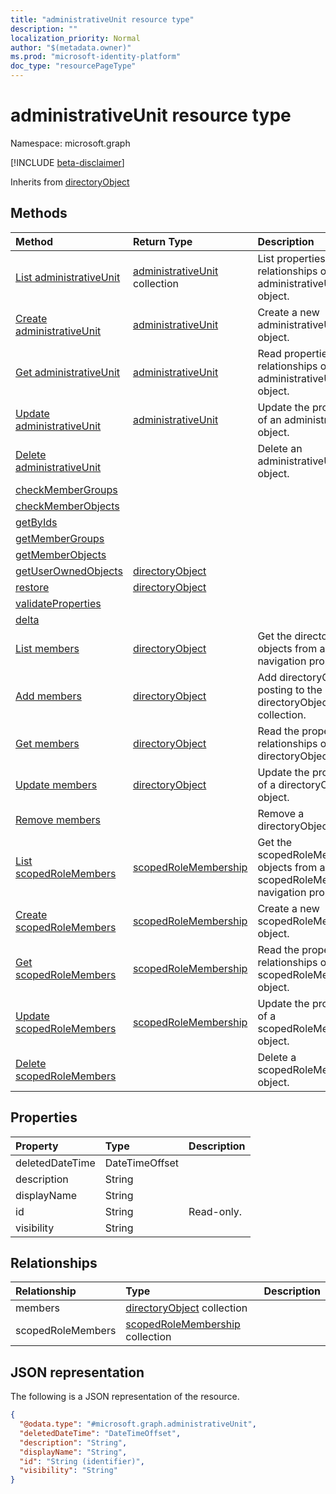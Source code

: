```yaml
---
title: "administrativeUnit resource type"
description: ""
localization_priority: Normal
author: "$(metadata.owner)"
ms.prod: "microsoft-identity-platform"
doc_type: "resourcePageType"
---
```


# administrativeUnit resource type

Namespace: microsoft.graph

[!INCLUDE [beta-disclaimer](../../includes/beta-disclaimer.md)]

Inherits from [directoryObject](directoryobject.md)

## Methods

| Method                                                                            | Return Type                                                   | Description                                                                        |
| :-------------------------------------------------------------------------------- | :------------------------------------------------------------ | :--------------------------------------------------------------------------------- |
| [List administrativeUnit](../api/administrativeunit-list.md)                      | [administrativeUnit](administrativeUnit.md) collection        | List properties and relationships of an administrativeUnit object.                 |
| [Create administrativeUnit](../api/administrativeunit-create.md)                  | [administrativeUnit](administrativeUnit.md)                   | Create a new administrativeUnit object.                                            |
| [Get administrativeUnit](../api/administrativeunit-get.md)                        | [administrativeUnit](administrativeUnit.md)                   | Read properties and relationships of an administrativeUnit object.                 |
| [Update administrativeUnit](../api/administrativeunit-update.md)                  | [administrativeUnit](administrativeUnit.md)                   | Update the properties of an administrativeUnit object.                             |
| [Delete administrativeUnit](../api/administrativeunit-delete.md)                  |                                                               | Delete an administrativeUnit object.                                               |
| [checkMemberGroups](../api/administrativeunit-checkMemberGroups.md)               |                                                               |                                                                                    |
| [checkMemberObjects](../api/administrativeunit-checkMemberObjects.md)             |                                                               |                                                                                    |
| [getByIds](../api/administrativeunit-getByIds.md)                                 |                                                               |                                                                                    |
| [getMemberGroups](../api/administrativeunit-getMemberGroups.md)                   |                                                               |                                                                                    |
| [getMemberObjects](../api/administrativeunit-getMemberObjects.md)                 |                                                               |                                                                                    |
| [getUserOwnedObjects](../api/administrativeunit-getUserOwnedObjects.md)           | [directoryObject](../resources/-directoryobject.md)           |                                                                                    |
| [restore](../api/administrativeunit-restore.md)                                   | [directoryObject](../resources/-directoryobject.md)           |                                                                                    |
| [validateProperties](../api/administrativeunit-validateProperties.md)             |                                                               |                                                                                    |
| [delta](../api/administrativeunit-delta.md)                                       |                                                               |                                                                                    |
| [List members](../api/administrativeunit-list-members.md)                         | [directoryObject](../resources/-directoryobject.md)           | Get the directoryObject objects from a members navigation property.                |
| [Add members](../api/administrativeunit-post-members.md)                          | [directoryObject](../resources/-directoryobject.md)           | Add directoryObject by posting to the directoryObject collection.                  |
| [Get members](../api/administrativeunit-get-members.md)                           | [directoryObject](../resources/-directoryobject.md)           | Read the properties and relationships of a directoryObject object.                 |
| [Update members](../api/administrativeunit-update-members.md)                     | [directoryObject](../resources/-directoryobject.md)           | Update the properties of a directoryObject object.                                 |
| [Remove members](../api/administrativeunit-delete-members.md)                     |                                                               | Remove a directoryObject object.                                                   |
| [List scopedRoleMembers](../api/administrativeunit-list-scopedrolemembers.md)     | [scopedRoleMembership](../resources/-scopedrolemembership.md) | Get the scopedRoleMembership objects from a scopedRoleMembers navigation property. |
| [Create scopedRoleMembers](../api/administrativeunit-post-scopedrolemembers.md)   | [scopedRoleMembership](../resources/-scopedrolemembership.md) | Create a new scopedRoleMembership object.                                          |
| [Get scopedRoleMembers](../api/administrativeunit-get-scopedrolemembers.md)       | [scopedRoleMembership](../resources/-scopedrolemembership.md) | Read the properties and relationships of a scopedRoleMembership object.            |
| [Update scopedRoleMembers](../api/administrativeunit-update-scopedrolemembers.md) | [scopedRoleMembership](../resources/-scopedrolemembership.md) | Update the properties of a scopedRoleMembership object.                            |
| [Delete scopedRoleMembers](../api/administrativeunit-delete-scopedrolemembers.md) |                                                               | Delete a scopedRoleMembership object.                                              |

## Properties

| Property        | Type           | Description |
| :-------------- | :------------- | :---------- |
| deletedDateTime | DateTimeOffset |             |
| description     | String         |             |
| displayName     | String         |             |
| id              | String         | Read-only.  |
| visibility      | String         |             |

## Relationships

| Relationship      | Type                                                                    | Description |
| :---------------- | :---------------------------------------------------------------------- | :---------- |
| members           | [directoryObject](../resources/directoryobject.md) collection           |             |
| scopedRoleMembers | [scopedRoleMembership](../resources/scopedrolemembership.md) collection |             |

## JSON representation

The following is a JSON representation of the resource.

<!-- {
  "blockType": "resource",
  "keyProperty": "id",
  "@odata.type": "microsoft.graph.administrativeUnit",
  "baseType": "microsoft.graph.directoryObject",
  "openType": True
}
-->

```json
{
  "@odata.type": "#microsoft.graph.administrativeUnit",
  "deletedDateTime": "DateTimeOffset",
  "description": "String",
  "displayName": "String",
  "id": "String (identifier)",
  "visibility": "String"
}
```

